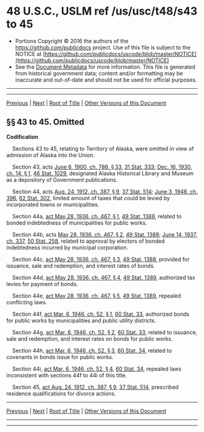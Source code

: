 ---
---

# 48 U.S.C., USLM ref /us/usc/t48/s43 to 45

* Portions Copyright © 2016 the authors of the https://github.com/publicdocs project.
  Use of this file is subject to the NOTICE at [https://github.com/publicdocs/uscode/blob/master/NOTICE](https://github.com/publicdocs/uscode/blob/master/NOTICE)
* See the [Document Metadata](././../../../..//README.md) for more information.
  This file is generated from historical government data; content and/or formatting may be inaccurate and out-of-date and should not be used for official purposes.

----------
----------

[Previous](./../../../..//us/usc/t48/ch2/m__us_usc_t48_s42.md) | [Next](./../../../..//us/usc/t48/ch2/m__us_usc_t48_s46.md) | [Root of Title](./../../../../) | [Other Versions of this Document](https://publicdocs.github.io/go/links?ns=uslm&ref=%2Fus%2Fusc%2Ft48%2Fs43+to+45)

## §§ 43 to 45. Omitted

 __Codification__ 

    Sections 43 to 45, relating to Territory of Alaska, were omitted in view of admission of Alaska into the Union.

    Section 43, acts [June 6, 1900, ch. 786, § 33][/us/act/1900-06-06/ch786/s33], [31 Stat. 333][/us/stat/31/333]; [Dec. 16, 1930, ch. 14, § 1][/us/act/1930-12-16/ch14/s1], [46 Stat. 1029][/us/stat/46/1029], designated Alaska Historical Library and Museum as a depository of Government publications.

    Section 44, acts [Aug. 24, 1912, ch. 387, § 9][/us/act/1912-08-24/ch387/s9], [37 Stat. 514][/us/stat/37/514]; [June 3, 1948, ch. 396][/us/act/1948-06-03/ch396], [62 Stat. 302][/us/stat/62/302], limited amount of taxes that could be levied by incorporated towns or municipalities.

    Section 44a, [act May 28, 1936, ch. 467, § 1][/us/act/1936-05-28/ch467/s1], [49 Stat. 1388][/us/stat/49/1388], related to bonded indebtedness of municipalities for public works.

    Section 44b, acts [May 28, 1936, ch. 467, § 2][/us/act/1936-05-28/ch467/s2], [49 Stat. 1388][/us/stat/49/1388]; [June 14, 1937, ch. 337][/us/act/1937-06-14/ch337], [50 Stat. 258][/us/stat/50/258], related to approval by electors of bonded indebtedness incurred by municipal corporation.

    Section 44c, [act May 28, 1936, ch. 467, § 3][/us/act/1936-05-28/ch467/s3], [49 Stat. 1388][/us/stat/49/1388], provided for issuance, sale and redemption, and interest rates of bonds.

    Section 44d, [act May 28, 1936, ch. 467, § 4][/us/act/1936-05-28/ch467/s4], [49 Stat. 1389][/us/stat/49/1389], authorized tax levies for payment of bonds.

    Section 44e, [act May 28, 1936, ch. 467, § 5][/us/act/1936-05-28/ch467/s5], [49 Stat. 1389][/us/stat/49/1389], repealed conflicting laws.

    Section 44f, [act Mar. 6, 1946, ch. 52, § 1][/us/act/1946-03-06/ch52/s1], [60 Stat. 33][/us/stat/60/33], authorized bonds for public works by municipalities and public utility districts.

    Section 44g, [act Mar. 6, 1946, ch. 52, § 2][/us/act/1946-03-06/ch52/s2], [60 Stat. 33][/us/stat/60/33], related to issuance, sale and redemption, and interest rates on bonds for public works.

    Section 44h, [act Mar. 6, 1946, ch. 52, § 3][/us/act/1946-03-06/ch52/s3], [60 Stat. 34][/us/stat/60/34], related to covenants in bonds issue for public works.

    Section 44i, [act Mar. 6, 1946, ch. 52, § 4][/us/act/1946-03-06/ch52/s4], [60 Stat. 34][/us/stat/60/34], repealed laws inconsistent with sections 44f to 44i of this title.

    Section 45, [act Aug. 24, 1912, ch. 387, § 9][/us/act/1912-08-24/ch387/s9], [37 Stat. 514][/us/stat/37/514], prescribed residence qualifications for divorce actions.

----------

[Previous](./../../../..//us/usc/t48/ch2/m__us_usc_t48_s42.md) | [Next](./../../../..//us/usc/t48/ch2/m__us_usc_t48_s46.md) | [Root of Title](./../../../../) | [Other Versions of this Document](https://publicdocs.github.io/go/links?ns=uslm&ref=%2Fus%2Fusc%2Ft48%2Fs43+to+45)

----------
----------

[/us/act/1900-06-06/ch786/s33]: https://publicdocs.github.io/go/links?ns=uslm&ref=%2Fus%2Fact%2F1900-06-06%2Fch786%2Fs33
[/us/stat/31/333]: https://publicdocs.github.io/go/links?ns=uslm&ref=%2Fus%2Fstat%2F31%2F333
[/us/act/1930-12-16/ch14/s1]: https://publicdocs.github.io/go/links?ns=uslm&ref=%2Fus%2Fact%2F1930-12-16%2Fch14%2Fs1
[/us/stat/46/1029]: https://publicdocs.github.io/go/links?ns=uslm&ref=%2Fus%2Fstat%2F46%2F1029
[/us/act/1912-08-24/ch387/s9]: https://publicdocs.github.io/go/links?ns=uslm&ref=%2Fus%2Fact%2F1912-08-24%2Fch387%2Fs9
[/us/stat/37/514]: https://publicdocs.github.io/go/links?ns=uslm&ref=%2Fus%2Fstat%2F37%2F514
[/us/act/1948-06-03/ch396]: https://publicdocs.github.io/go/links?ns=uslm&ref=%2Fus%2Fact%2F1948-06-03%2Fch396
[/us/stat/62/302]: https://publicdocs.github.io/go/links?ns=uslm&ref=%2Fus%2Fstat%2F62%2F302
[/us/act/1936-05-28/ch467/s1]: https://publicdocs.github.io/go/links?ns=uslm&ref=%2Fus%2Fact%2F1936-05-28%2Fch467%2Fs1
[/us/stat/49/1388]: https://publicdocs.github.io/go/links?ns=uslm&ref=%2Fus%2Fstat%2F49%2F1388
[/us/act/1936-05-28/ch467/s2]: https://publicdocs.github.io/go/links?ns=uslm&ref=%2Fus%2Fact%2F1936-05-28%2Fch467%2Fs2
[/us/stat/49/1388]: https://publicdocs.github.io/go/links?ns=uslm&ref=%2Fus%2Fstat%2F49%2F1388
[/us/act/1937-06-14/ch337]: https://publicdocs.github.io/go/links?ns=uslm&ref=%2Fus%2Fact%2F1937-06-14%2Fch337
[/us/stat/50/258]: https://publicdocs.github.io/go/links?ns=uslm&ref=%2Fus%2Fstat%2F50%2F258
[/us/act/1936-05-28/ch467/s3]: https://publicdocs.github.io/go/links?ns=uslm&ref=%2Fus%2Fact%2F1936-05-28%2Fch467%2Fs3
[/us/stat/49/1388]: https://publicdocs.github.io/go/links?ns=uslm&ref=%2Fus%2Fstat%2F49%2F1388
[/us/act/1936-05-28/ch467/s4]: https://publicdocs.github.io/go/links?ns=uslm&ref=%2Fus%2Fact%2F1936-05-28%2Fch467%2Fs4
[/us/stat/49/1389]: https://publicdocs.github.io/go/links?ns=uslm&ref=%2Fus%2Fstat%2F49%2F1389
[/us/act/1936-05-28/ch467/s5]: https://publicdocs.github.io/go/links?ns=uslm&ref=%2Fus%2Fact%2F1936-05-28%2Fch467%2Fs5
[/us/stat/49/1389]: https://publicdocs.github.io/go/links?ns=uslm&ref=%2Fus%2Fstat%2F49%2F1389
[/us/act/1946-03-06/ch52/s1]: https://publicdocs.github.io/go/links?ns=uslm&ref=%2Fus%2Fact%2F1946-03-06%2Fch52%2Fs1
[/us/stat/60/33]: https://publicdocs.github.io/go/links?ns=uslm&ref=%2Fus%2Fstat%2F60%2F33
[/us/act/1946-03-06/ch52/s2]: https://publicdocs.github.io/go/links?ns=uslm&ref=%2Fus%2Fact%2F1946-03-06%2Fch52%2Fs2
[/us/stat/60/33]: https://publicdocs.github.io/go/links?ns=uslm&ref=%2Fus%2Fstat%2F60%2F33
[/us/act/1946-03-06/ch52/s3]: https://publicdocs.github.io/go/links?ns=uslm&ref=%2Fus%2Fact%2F1946-03-06%2Fch52%2Fs3
[/us/stat/60/34]: https://publicdocs.github.io/go/links?ns=uslm&ref=%2Fus%2Fstat%2F60%2F34
[/us/act/1946-03-06/ch52/s4]: https://publicdocs.github.io/go/links?ns=uslm&ref=%2Fus%2Fact%2F1946-03-06%2Fch52%2Fs4
[/us/stat/60/34]: https://publicdocs.github.io/go/links?ns=uslm&ref=%2Fus%2Fstat%2F60%2F34
[/us/act/1912-08-24/ch387/s9]: https://publicdocs.github.io/go/links?ns=uslm&ref=%2Fus%2Fact%2F1912-08-24%2Fch387%2Fs9
[/us/stat/37/514]: https://publicdocs.github.io/go/links?ns=uslm&ref=%2Fus%2Fstat%2F37%2F514


